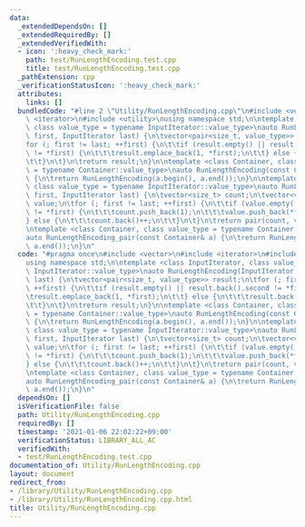 ```yaml
---
data:
  _extendedDependsOn: []
  _extendedRequiredBy: []
  _extendedVerifiedWith:
  - icon: ':heavy_check_mark:'
    path: test/RunLengthEncoding.test.cpp
    title: test/RunLengthEncoding.test.cpp
  _pathExtension: cpp
  _verificationStatusIcon: ':heavy_check_mark:'
  attributes:
    links: []
  bundledCode: "#line 2 \"Utility/RunLengthEncoding.cpp\"\n#include <vector>\n#include\
    \ <iterator>\n#include <utility>\nusing namespace std;\n\ntemplate <class InputIterator,\
    \ class value_type = typename InputIterator::value_type>\nauto RunLengthEncoding(InputIterator\
    \ first, InputIterator last) {\n\tvector<pair<size_t, value_type>> result;\n\t\
    for (; first != last; ++first) {\n\t\tif (result.empty() || result.back().second\
    \ != *first) {\n\t\t\tresult.emplace_back(1, *first);\n\t\t} else {\n\t\t\tresult.back().first++;\n\
    \t\t}\n\t}\n\treturn result;\n}\n\ntemplate <class Container, class value_type\
    \ = typename Container::value_type>\nauto RunLengthEncoding(const Container& a)\
    \ {\n\treturn RunLengthEncoding(a.begin(), a.end());\n}\n\ntemplate <class InputIterator,\
    \ class value_type = typename InputIterator::value_type>\nauto RunLengthEncoding_pair(InputIterator\
    \ first, InputIterator last) {\n\tvector<size_t> count;\n\tvector<value_type>\
    \ value;\n\tfor (; first != last; ++first) {\n\t\tif (value.empty() || value.back()\
    \ != *first) {\n\t\t\tcount.push_back(1);\n\t\t\tvalue.push_back(*first);\n\t\t\
    } else {\n\t\t\tcount.back()++;\n\t\t}\n\t}\n\treturn pair(count, value);\n}\n\
    \ntemplate <class Container, class value_type = typename Container::value_type>\n\
    auto RunLengthEncoding_pair(const Container& a) {\n\treturn RunLengthEncoding_pair(a.begin(),\
    \ a.end());\n}\n"
  code: "#pragma once\n#include <vector>\n#include <iterator>\n#include <utility>\n\
    using namespace std;\n\ntemplate <class InputIterator, class value_type = typename\
    \ InputIterator::value_type>\nauto RunLengthEncoding(InputIterator first, InputIterator\
    \ last) {\n\tvector<pair<size_t, value_type>> result;\n\tfor (; first != last;\
    \ ++first) {\n\t\tif (result.empty() || result.back().second != *first) {\n\t\t\
    \tresult.emplace_back(1, *first);\n\t\t} else {\n\t\t\tresult.back().first++;\n\
    \t\t}\n\t}\n\treturn result;\n}\n\ntemplate <class Container, class value_type\
    \ = typename Container::value_type>\nauto RunLengthEncoding(const Container& a)\
    \ {\n\treturn RunLengthEncoding(a.begin(), a.end());\n}\n\ntemplate <class InputIterator,\
    \ class value_type = typename InputIterator::value_type>\nauto RunLengthEncoding_pair(InputIterator\
    \ first, InputIterator last) {\n\tvector<size_t> count;\n\tvector<value_type>\
    \ value;\n\tfor (; first != last; ++first) {\n\t\tif (value.empty() || value.back()\
    \ != *first) {\n\t\t\tcount.push_back(1);\n\t\t\tvalue.push_back(*first);\n\t\t\
    } else {\n\t\t\tcount.back()++;\n\t\t}\n\t}\n\treturn pair(count, value);\n}\n\
    \ntemplate <class Container, class value_type = typename Container::value_type>\n\
    auto RunLengthEncoding_pair(const Container& a) {\n\treturn RunLengthEncoding_pair(a.begin(),\
    \ a.end());\n}\n"
  dependsOn: []
  isVerificationFile: false
  path: Utility/RunLengthEncoding.cpp
  requiredBy: []
  timestamp: '2021-01-06 22:02:22+09:00'
  verificationStatus: LIBRARY_ALL_AC
  verifiedWith:
  - test/RunLengthEncoding.test.cpp
documentation_of: Utility/RunLengthEncoding.cpp
layout: document
redirect_from:
- /library/Utility/RunLengthEncoding.cpp
- /library/Utility/RunLengthEncoding.cpp.html
title: Utility/RunLengthEncoding.cpp
---
```

